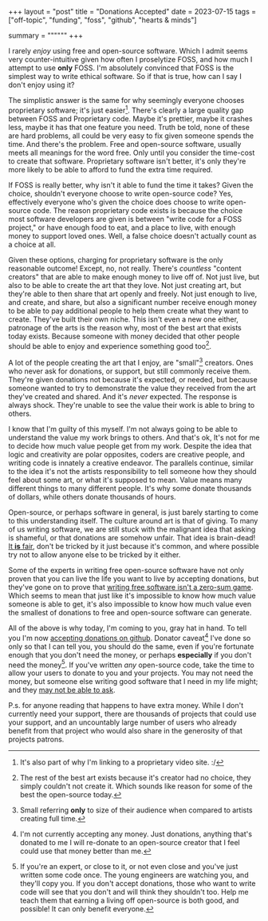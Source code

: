 +++
layout = "post"
title = "Donations Accepted"
date = 2023-07-15
tags = ["off-topic", "funding", "foss", "github", "hearts & minds"]

summary = """"""
+++

I rarely *enjoy* using free and open-source software. Which I admit seems very
counter-intuitive given how often I proselytize FOSS, and how much I attempt to
use **only** FOSS. I'm absolutely convinced that FOSS is the simplest way to
write ethical software. So if that is true, how can I say I don't enjoy using
it?

The simplistic answer is the same for why seemingly everyone chooses proprietary
software; it's just easier[^yt]. <!--more--> There's clearly a large quality gap
between FOSS and Proprietary code. Maybe it's prettier, maybe it crashes less,
maybe it has that one feature you need. Truth be told, none of these are hard
problems, all could be very easy to fix given someone spends the time. And
there's the problem. Free and open-source software, usually meets all meanings
for the word free. Only until you consider the time-cost to create that
software. Proprietary software isn't better, it's only they're more likely to be
able to afford to fund the extra time required.

[^yt]: It's also part of why I'm linking to a proprietary video site. :/

If FOSS is really better, why isn't it able to fund the time it takes? Given the
choice, shouldn't everyone choose to write open-source code? Yes, effectively
everyone who's given the choice does choose to write open-source code. The
reason proprietary code exists is because the choice most software developers
are given is between "write code for a FOSS project," or have enough food to
eat, and a place to live, with enough money to support loved ones. Well, a false
choice doesn't actually count as a choice at all.

Given these options, charging for proprietary software is the only reasonable
outcome! Except, no, not really. There's *countless* "content creators" that are
able to make enough money to live off of. Not just live, but also to be able to
create the art that they love. Not just creating art, but they're able to then
share that art openly and freely. Not just enough to live, and create, and
share, but also a significant number receive enough money to be able to pay
additional people to help them create what they want to create. They've built
their own niche. This isn't even a new one either, patronage of the arts is the
reason why, most of the best art that exists today exists. Because someone with
money decided that other people should be able to enjoy and experience something
good too[^the rest].

[^the rest]: The rest of the best art exists because it's creator had no choice,
    they simply couldn't not create it. Which sounds like reason for some of the
    best the open-source today.

A lot of the people creating the art that I enjoy, are "small"[^small] creators.
Ones who never ask for donations, or support, but still commonly receive them.
They're given donations not because it's expected, or needed, but because
someone wanted to try to demonstrate the value they received from the art
they've created and shared. And it's *never* expected. The response is always
shock. They're unable to see the value their work is able to bring to others.

[^small]: Small referring **only** to size of their audience when compared to
    artists creating full time.

I know that I'm guilty of this myself. I'm not always going to be able to
understand the value my work brings to others. And that's ok, It's not for me to
decide how much value people get from my work. Despite the idea that logic and
creativity are polar opposites, coders are creative people, and writing code is
innately a creative endeavor. The parallels continue, similar to the idea it's
not the artists responsibility to tell someone how they should feel about some
art, or what it's supposed to mean. Value means many different things to many
different people. It's why some donate thousands of dollars, while others
donate thousands of hours.

Open-source, or perhaps software in general, is just barely starting to come to
this understanding itself. The culture around art is that of giving. To many of
us writing software, we are still stuck with the malignant idea that asking is
shameful, or that donations are somehow unfair. That idea is brain-dead! [It
**is** fair](https://www.youtube.com/watch?v=xMj_P_6H69g), don't be tricked by
it just because it's common, and where possible try not to allow anyone else to
be tricked by it either.

Some of the experts in writing free open-source software have not only proven
that you can live the life you want to live by accepting donations, but they've
gone on to prove that [writing free software isn't a zero-sum
game](https://andrewkelley.me/post/why-donating-to-musl-libc-project.html).
Which seems to mean that just like it's impossible to know how much value
someone is able to get, it's also impossible to know how much value even the
smallest of donations to free and open-source software can generate.

All of the above is why today, I'm coming to you, gray hat in hand. To tell you
I'm now [accepting donations on github](https://github.com/GrayHatter). Donator
caveat[^caveat] I've done so only so that I can tell you, you should do the
same, even if you're fortunate enough that you don't need the money, or perhaps
**especially** if you don't need the money[^experts]. If you've written *any*
open-source code, take the time to allow your users to donate to you and your
projects. You may not need the money, but someone else writing good software
that I need in my life might; and they [may not be able to
ask](https://youtu.be/xMj_P_6H69g?t=402).


[^caveat]: I'm not currently accepting any money. Just donations, anything
    that's donated to me I will re-donate to an open-source creator that I feel
    could use that money better than me.

[^experts]: If you're an expert, or close to it, or not even close and you've just
    written some code once. The young engineers are watching you, and they'll
    copy you. If you don't accept donations, those who want to write code will
    see that you don't and will think they shouldn't too. Help me teach them
    that earning a living off open-source is both good, and possible! It can
    only benefit everyone.

P.s. for anyone reading that happens to have extra money. While I don't
currently need your support, there are thousands of projects that could use your
support, and an uncountably large number of users who already benefit from that
project who would also share in the generosity of that projects patrons.

